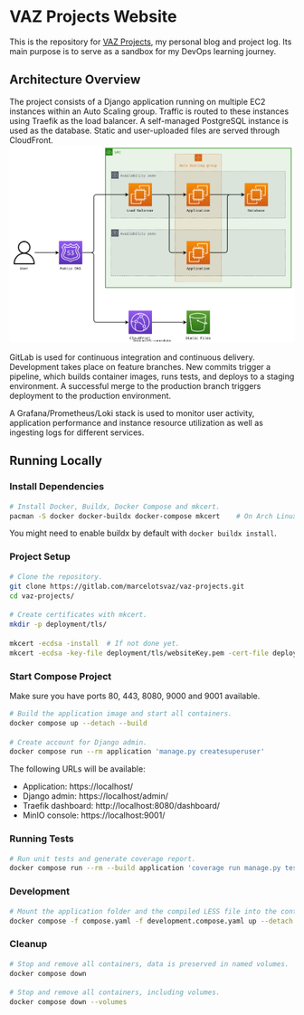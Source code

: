 # VAZ Projects Website
This is the repository for [VAZ Projects](https://vazprojects.com), my personal blog and project log. Its main purpose is to serve as a sandbox for my DevOps learning journey.



## Architecture Overview
The project consists of a Django application running on multiple EC2 instances within an Auto Scaling group. Traffic is routed to these instances using Traefik as the load balancer. A self-managed PostgreSQL instance is used as the database. Static and user-uploaded files are served through CloudFront.
![Architecture Overview Diagram](doc/architectureOverview.drawio.svg)

GitLab is used for continuous integration and continuous delivery. Development takes place on feature branches. New commits trigger a pipeline, which builds container images, runs tests, and deploys to a staging environment. A successful merge to the production branch triggers deployment to the production environment.

A Grafana/Prometheus/Loki stack is used to monitor user activity, application performance and instance resource utilization as well as ingesting logs for different services.



## Running Locally


### Install Dependencies
```sh
# Install Docker, Buildx, Docker Compose and mkcert.
pacman -S docker docker-buildx docker-compose mkcert	# On Arch Linux.
```

You might need to enable buildx by default with `docker buildx install`.


### Project Setup

```sh
# Clone the repository.
git clone https://gitlab.com/marcelotsvaz/vaz-projects.git
cd vaz-projects/

# Create certificates with mkcert.
mkdir -p deployment/tls/

mkcert -ecdsa -install	# If not done yet.
mkcert -ecdsa -key-file deployment/tls/websiteKey.pem -cert-file deployment/tls/website.crt localhost minio
```


### Start Compose Project
Make sure you have ports 80, 443, 8080, 9000 and 9001 available.
```sh
# Build the application image and start all containers.
docker compose up --detach --build

# Create account for Django admin.
docker compose run --rm application 'manage.py createsuperuser'
```

The following URLs will be available:
- Application: https://localhost/
- Django admin: https://localhost/admin/
- Traefik dashboard: http://localhost:8080/dashboard/
- MinIO console: https://localhost:9001/


### Running Tests
```sh
# Run unit tests and generate coverage report.
docker compose run --rm --build application 'coverage run manage.py test && coverage report'
```


### Development
```sh
# Mount the application folder and the compiled LESS file into the container so you can test changes without rebuilding the image.
docker compose -f compose.yaml -f development.compose.yaml up --detach --build
```


### Cleanup
```sh
# Stop and remove all containers, data is preserved in named volumes.
docker compose down

# Stop and remove all containers, including volumes.
docker compose down --volumes
```